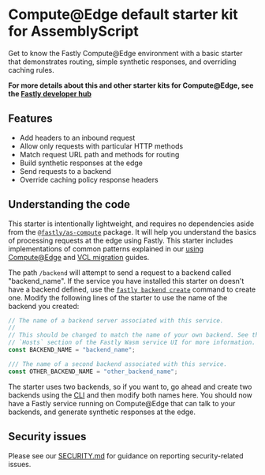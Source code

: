 # Compute@Edge default starter kit for AssemblyScript

Get to know the Fastly Compute@Edge environment with a basic starter that demonstrates routing, simple synthetic responses, and overriding caching rules.

**For more details about this and other starter kits for Compute@Edge, see the [Fastly developer hub](https://developer.fastly.com/solutions/starters)**

## Features

* Add headers to an inbound request
* Allow only requests with particular HTTP methods
* Match request URL path and methods for routing
* Build synthetic responses at the edge
* Send requests to a backend
* Override caching policy response headers

## Understanding the code

This starter is intentionally lightweight, and requires no dependencies aside from the [`@fastly/as-compute`](https://npmjs.com/package/@fastly/as-compute) package. It will help you understand the basics of processing requests at the edge using Fastly. This starter includes implementations of common patterns explained in our [using Compute@Edge](/learning/compute/using/) and [VCL migration](/learning/compute/migrate) guides.

The path `/backend` will attempt to send a request to a backend called "backend_name".  If the service you have installed this starter on doesn't have a backend defined, use the [`fastly backend create`](/reference/cli/backend/create/) command to create one. Modify the following lines of the starter to use the name of the backend you created:

```typescript
// The name of a backend server associated with this service.
//
// This should be changed to match the name of your own backend. See the the
// `Hosts` section of the Fastly Wasm service UI for more information.
const BACKEND_NAME = "backend_name";

/// The name of a second backend associated with this service.
const OTHER_BACKEND_NAME = "other_backend_name";
```

The starter uses two backends, so if you want to, go ahead and create two backends using the [CLI](https://developer.fastly.com/reference/cli) and then modify both names here. You should now have a Fastly service running on Compute@Edge that can talk to your backends, and generate synthetic responses at the edge.

## Security issues

Please see our [SECURITY.md](SECURITY.md) for guidance on reporting security-related issues.
